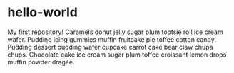 # hello-world
My first repository! 
Caramels donut jelly sugar plum tootsie roll ice cream wafer. Pudding icing gummies muffin fruitcake pie toffee cotton candy. Pudding dessert pudding wafer cupcake carrot cake bear claw chupa chups. Chocolate cake ice cream sugar plum toffee croissant lemon drops muffin powder dragée.
